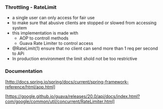 ### Throttling - RateLimit
* a single user can only access for fair use
* to make sure that abusive clients are stopped or slowed from accessing system
* this implementation is made with
    * AOP to controll methods
    * Guava Rate Limiter to control access
* @RateLimit(1) ensure that no client can send more than 1 req per second to APi
* In production environment the limit shold not be too restrictive

### Documentation

[http://docs.spring.io/spring/docs/current/spring-framework-reference/html/aop.html]

[https://google.github.io/guava/releases/20.0/api/docs/index.html?com/google/common/util/concurrent/RateLimiter.html]